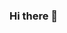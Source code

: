 ### Hi there 👋

<!--
**Abdullah-Nasir-Chowdhury/Abdullah-Nasir-Chowdhury** is a ✨ _special_ ✨ repository because its `README.md` (this file) appears on your GitHub profile.

Here are some ideas to get you started:
## I am a Machine Learning Practitioner
- 🔭 I’m currently working on Machine Learning and Pattern Recognition Projects
- 🌱 I’m currently learning ...
- 👯 I’m looking to collaborate on ...
- 🤔 I’m looking for help with ...
- 💬 Ask me about ...
- 📫 How to reach me: ...
- 😄 Pronouns: ...
- ⚡ Fun fact: ...
-->
